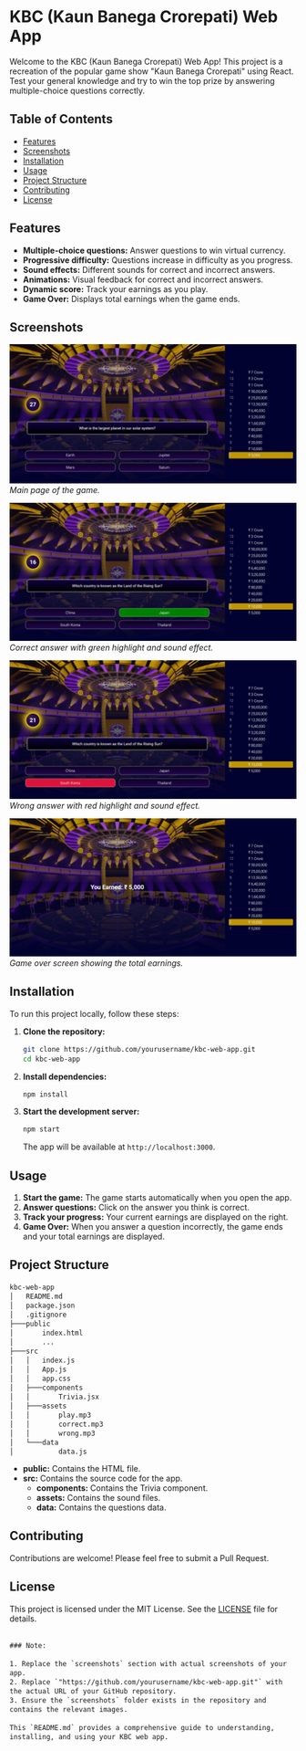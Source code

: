 # KBC (Kaun Banega Crorepati) Web App

Welcome to the KBC (Kaun Banega Crorepati) Web App! This project is a recreation of the popular game show "Kaun Banega Crorepati" using React. Test your general knowledge and try to win the top prize by answering multiple-choice questions correctly.

## Table of Contents
- [Features](#features)
- [Screenshots](#screenshots)
- [Installation](#installation)
- [Usage](#usage)
- [Project Structure](#project-structure)
- [Contributing](#contributing)
- [License](#license)

## Features

- **Multiple-choice questions:** Answer questions to win virtual currency.
- **Progressive difficulty:** Questions increase in difficulty as you progress.
- **Sound effects:** Different sounds for correct and incorrect answers.
- **Animations:** Visual feedback for correct and incorrect answers.
- **Dynamic score:** Track your earnings as you play.
- **Game Over:** Displays total earnings when the game ends.

## Screenshots

![Main Page](screenshots/main-page.png)
*Main page of the game.*

![Correct Answer](screenshots/correct-answer.png)
*Correct answer with green highlight and sound effect.*

![Wrong Answer](screenshots/wrong-answer.png)
*Wrong answer with red highlight and sound effect.*

![Game Over](screenshots/game-over.png)
*Game over screen showing the total earnings.*

## Installation

To run this project locally, follow these steps:

1. **Clone the repository:**

   ```bash
   git clone https://github.com/yourusername/kbc-web-app.git
   cd kbc-web-app
   ```

2. **Install dependencies:**

   ```bash
   npm install
   ```

3. **Start the development server:**

   ```bash
   npm start
   ```

   The app will be available at `http://localhost:3000`.

## Usage

1. **Start the game:** The game starts automatically when you open the app.
2. **Answer questions:** Click on the answer you think is correct.
3. **Track your progress:** Your current earnings are displayed on the right.
4. **Game Over:** When you answer a question incorrectly, the game ends and your total earnings are displayed.

## Project Structure

```
kbc-web-app
│   README.md
│   package.json
│   .gitignore
├───public
│       index.html
│       ...
├───src
│   │   index.js
│   │   App.js
│   │   app.css
│   ├───components
│   │       Trivia.jsx
│   ├───assets
│   │       play.mp3
│   │       correct.mp3
│   │       wrong.mp3
│   └───data
│           data.js
```

- **public:** Contains the HTML file.
- **src:** Contains the source code for the app.
  - **components:** Contains the Trivia component.
  - **assets:** Contains the sound files.
  - **data:** Contains the questions data.

## Contributing

Contributions are welcome! Please feel free to submit a Pull Request.

## License

This project is licensed under the MIT License. See the [LICENSE](LICENSE) file for details.
```

### Note:

1. Replace the `screenshots` section with actual screenshots of your app.
2. Replace `"https://github.com/yourusername/kbc-web-app.git"` with the actual URL of your GitHub repository.
3. Ensure the `screenshots` folder exists in the repository and contains the relevant images.

This `README.md` provides a comprehensive guide to understanding, installing, and using your KBC web app.


